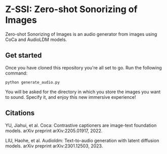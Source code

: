 # Z-SSI: Zero-shot Sonorizing of Images
Zero-shot Sonorizing of Images is an audio generator from images using CoCa and AudioLDM models.

## Get started
Once you have cloned this repository you're all set to go. Run the following command:


```console
python generate_audio.py 
```

You will be asked for the directory in which you store the images you want to sound. Specify it, and enjoy this new immersive experience!

## Citations
YU, Jiahui, et al. Coca: Contrastive captioners are image-text foundation models. arXiv preprint arXiv:2205.01917, 2022.

LIU, Haohe, et al. Audioldm: Text-to-audio generation with latent diffusion models. arXiv preprint arXiv:2301.12503, 2023.
